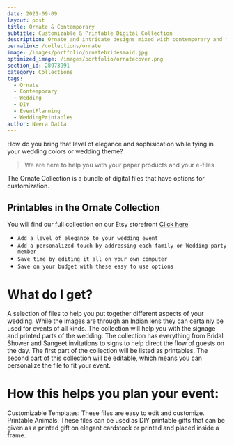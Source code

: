 ```yaml
---
date: 2021-09-09 
layout: post
title: Ornate & Contemporary
subtitle: Customizable & Printable Digital Collection
description: Ornate and intricate designs mixed with contemporary and modern stationary options. 
permalink: /collections/ornate
image: /images/portfolio/ornatebridesmaid.jpg
optimized_image: /images/portfolio/ornatecover.png
section_id: 28973991
category: Collections
tags:
  - Ornate
  - Contemporary
  - Wedding
  - DIY
  - EventPlanning
  - WeddingPrintables
author: Neera Datta
---
```


How do you bring that level of elegance and sophisication while tying in your wedding colors or wedding theme? 

> We are here to help you with your paper products and your e-files

The Ornate Collection is a bundle of digital files that have options for customization. 

## Printables in the Ornate Collection

You will find our full collection on our Etsy storefront [Click here](https://www.etsy.com/shop/TwoCupsOfChaa).

- `Add a level of elegance to your wedding event`
- `Add a personalized touch by addressing each family or Wedding party member`
- `Save time by editing it all on your own computer`
- `Save on your budget with these easy to use options`


# What do I get? 

A selection of files to help you put together different aspects of your wedding. While the images are through an Indian lens they can certainly be used for events of all kinds. The collection will help you with the signage and printed parts of the wedding. The collection has everything from Bridal Shower and Sangeet invitations to signs to help direct the flow of guests on the day. The first part of the collection will be listed as printables. The second part of this collection will be editable, which means you can personalize the file to fit your event.

# How this helps you plan your event:
Customizable Templates: These files are easy to edit and customize. 
Printable Animals: These files can be used as DIY printable gifts that can be given as a printed gift on elegant cardstock or printed and placed inside a frame. 














